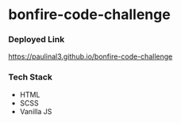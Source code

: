 # bonfire-code-challenge

### Deployed Link
https://paulinal3.github.io/bonfire-code-challenge

### Tech Stack
* HTML
* SCSS
* Vanilla JS